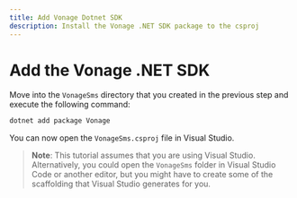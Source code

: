 ```yaml
---
title: Add Vonage Dotnet SDK
description: Install the Vonage .NET SDK package to the csproj
---
```


# Add the Vonage .NET SDK

Move into the `VonageSms` directory that you created in the previous step and execute the following command:

```sh
dotnet add package Vonage
```

You can now open the `VonageSms.csproj` file in Visual Studio.

> **Note**: This tutorial assumes that you are using Visual Studio. Alternatively, you could open the `VonageSms` folder in Visual Studio Code or another editor, but you might have to create some of the scaffolding that Visual Studio generates for you.
